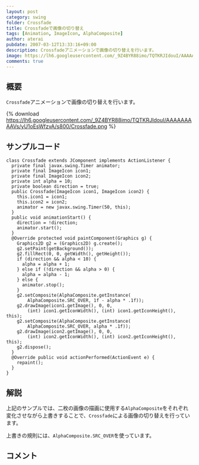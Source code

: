 ```yaml
---
layout: post
category: swing
folder: Crossfade
title: Crossfadeで画像の切り替え
tags: [Animation, ImageIcon, AlphaComposite]
author: aterai
pubdate: 2007-03-12T13:33:16+09:00
description: Crossfadeアニメーションで画像の切り替えを行います。
image: https://lh6.googleusercontent.com/_9Z4BYR88imo/TQTKRJIdouI/AAAAAAAAAVs/yU1oEsWfzvA/s800/Crossfade.png
comments: true
---
```

## 概要
`Crossfade`アニメーションで画像の切り替えを行います。

{% download https://lh6.googleusercontent.com/_9Z4BYR88imo/TQTKRJIdouI/AAAAAAAAAVs/yU1oEsWfzvA/s800/Crossfade.png %}

## サンプルコード
<pre class="prettyprint"><code>class Crossfade extends JComponent implements ActionListener {
  private final javax.swing.Timer animator;
  private final ImageIcon icon1;
  private final ImageIcon icon2;
  private int alpha = 10;
  private boolean direction = true;
  public Crossfade(ImageIcon icon1, ImageIcon icon2) {
    this.icon1 = icon1;
    this.icon2 = icon2;
    animator = new javax.swing.Timer(50, this);
  }
  public void animationStart() {
    direction = !direction;
    animator.start();
  }
  @Override protected void paintComponent(Graphics g) {
    Graphics2D g2 = (Graphics2D) g.create();
    g2.setPaint(getBackground());
    g2.fillRect(0, 0, getWidth(), getHeight());
    if (direction &amp;&amp; alpha &lt; 10) {
      alpha = alpha + 1;
    } else if (!direction &amp;&amp; alpha &gt; 0) {
      alpha = alpha - 1;
    } else {
      animator.stop();
    }
    g2.setComposite(AlphaComposite.getInstance(
        AlphaComposite.SRC_OVER, 1f - alpha * .1f));
    g2.drawImage(icon1.getImage(), 0, 0,
        (int) icon1.getIconWidth(), (int) icon1.getIconHeight(), this);
    g2.setComposite(AlphaComposite.getInstance(
        AlphaComposite.SRC_OVER, alpha * .1f));
    g2.drawImage(icon2.getImage(), 0, 0,
        (int) icon2.getIconWidth(), (int) icon2.getIconHeight(), this);
    g2.dispose();
  }
  @Override public void actionPerformed(ActionEvent e) {
    repaint();
  }
}
</code></pre>

## 解説
上記のサンプルでは、二枚の画像の描画に使用する`AlphaComposite`をそれぞれ変化させながら上書きすることで、`Crossfade`による画像の切り替えを行っています。

上書きの規則には、`AlphaComposite.SRC_OVER`を使っています。

## コメント
